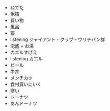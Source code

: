 - ねてた
- 氷結
- 買い物
- 風呂
- 寝
- listening ジャイアント・クラブ - ウリチパン群
- 泡盛 + お湯
- カエルすげえ
- listening カエル
- ビール
- 牛丼
- メンチカツ
- 食材買いにいく
- 寒い
- ドーナツ
- あんドーナツ

